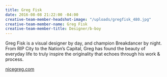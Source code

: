 ```yaml
---
title: Greg Fisk
date: 2016-08-08 21:22:00 -04:00
creative-team-member-headshot-image: "/uploads/gregfisk_480.jpg"
creative-team-member-name: Greg Fisk
creative-team-member-title: Designer/b-boy
---
```


Greg Fisk is a visual designer by day, and champion Breakdancer by night. From RIP City to the Nation’s Capital, Greg has found the beauty of everyday life to truly inspire the originality that echoes through his work & process.

[nicegreg.com](http://nicegreg.com/)